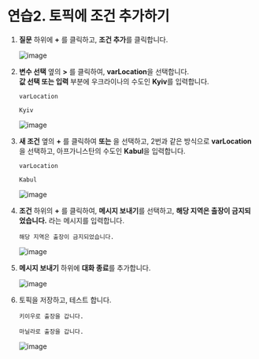 # 연습2. 토픽에 조건 추가하기 


1. **질문** 하위에 **+** 를 클릭하고, **조건 추가**를 클릭합니다.
   
    ![image](https://github.com/user-attachments/assets/69f8b353-dbf4-456c-8c45-4e4987ad2368)

2. **변수 선택** 옆의 **>** 를 클릭하여, **varLocation**을 선택합니다.</br>
   **값 선택 또는 입력** 부분에 우크라이나의 수도인 **Kyiv**를 입력합니다.
   
   ```
   varLocation
   ```
   ```
   Kyiv
   ```

    ![image](https://github.com/user-attachments/assets/6fb54980-81ac-4e0a-98b2-6be22ee5dfb7)

3. **새 조건** 옆의 **+** 를 클릭하여 **또는** 을 선택하고, 2번과 같은 방식으로 **varLocation**을 선택하고, 아프가니스탄의 수도인 **Kabul**을 입력합니다.
   ```
   varLocation
   ```
   ```
   Kabul
   ```

    ![image](https://github.com/user-attachments/assets/1eac48e8-d4c8-477c-8f7c-e26410ec419f)

4. **조건** 하위의 **+** 를 클릭하여, **메시지 보내기**를 선택하고, **해당 지역은 출장이 금지되었습니다.** 라는 메시지를 입력합니다.
   ```
   해당 지역은 출장이 금지되었습니다.
   ```
    ![image](https://github.com/user-attachments/assets/0fccf646-a51d-4610-a0c6-9a83a5c80ce7)

7. **메시지 보내기** 하위에  **대화 종료**를 추가합니다.
   
    ![image](https://github.com/user-attachments/assets/83a4d9ed-ae9e-4772-8ea7-f60a8afc4277)


8. 토픽을 저장하고, 테스트 합니다.

    ```
    키이우로 출장을 갑니다.
    ```
    ```
    마닐라로 출장을 갑니다.
    ```

    ![image](https://github.com/user-attachments/assets/29ecb90f-9a36-4616-93f7-9c0c6f36d25c)





